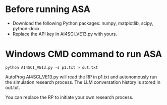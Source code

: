 # Before running ASA
- Download the following Python packages: numpy, matplotlib, scipy, python-docx.
- Replace the API key in AI4SCI_VE13.py with yours.

# Windows CMD command to run ASA
```python AI4SCI_VE13.py -s p1.txt > out.txt```

AutoProg AI4SCI_VE13.py will read the RP in p1.txt and autonomously run the simulation research process. The LLM conversation history is stored in out.txt. 

You can replace the RP to initiate your own research process.
